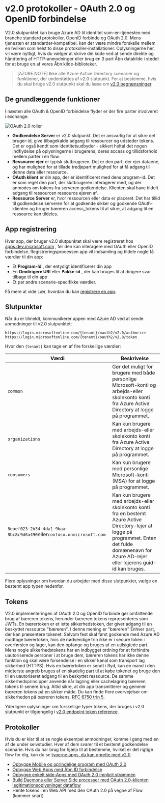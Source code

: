 <properties
    pageTitle="Azure AD v2.0 protokoller | Microsoft Azure"
    description="En vejledning til protokoller, der understøttes af Azure AD v2.0 slutpunkt."
    services="active-directory"
    documentationCenter=""
    authors="dstrockis"
    manager="mbaldwin"
    editor=""/>

<tags
    ms.service="active-directory"
    ms.workload="identity"
    ms.tgt_pltfrm="na"
    ms.devlang="na"
    ms.topic="article"
    ms.date="09/16/2016"
    ms.author="dastrock"/>

# <a name="v20-protocols---oauth-20--openid-connect"></a>v2.0 protokoller - OAuth 2.0 og OpenID forbindelse

V2.0 slutpunktet kan bruge Azure AD til identitet som-en-tjenesten med branche standard protokoller, OpenID forbinde og OAuth 2.0.  Mens tjenesten er standarder-kompatibel, kan der være mindre forskelle mellem en hvilken som helst to disse protokoller-installationer.  Oplysningerne her, vil være nyttigt, hvis du vælger at skrive din kode ved at sende direkte og håndtering af HTTP-anmodninger eller brug en 3 part Åbn datakilde i stedet for at bruge en af vores Åbn kilde-biblioteker.
<!-- TODO: Need link to libraries above -->

> [AZURE.NOTE]
    Ikke alle Azure Active Directory scenarier og funktioner, der understøttes af v2.0 slutpunkt.  For at bestemme, hvis du skal bruge v2.0 slutpunkt skal du læse om [v2.0 begrænsninger](active-directory-v2-limitations.md).

## <a name="the-basics"></a>De grundlæggende funktioner
I næsten alle OAuth & OpenID forbindelse flyder er der fire parter involveret i exchange:

![OAuth 2.0 roller](../media/active-directory-v2-flows/protocols_roles.png)

- **Godkendelse Server** er v2.0 slutpunkt.  Det er ansvarlig for at sikre det bruger-id, give tilbagekalde adgang til ressourcer og udsteder tokens.  Det er også kendt som identitetsudbyder - sikkert heltal det nogen indflydelse på oplysningerne i brugerens, deres access og tillidsforhold mellem parter i en flow.
- **Ressource ejer** er typisk slutbrugeren.  Det er den part, der ejer dataene, og har mulighed for at tillade tredjepart mulighed for at få adgang til denne data eller ressource.
- **OAuth klient** er din app, der er identificeret med dens program-id.  Det er som regel den part, der slutbrugeren interagerer med, og der anmodes om tokens fra serveren godkendelse.  Klienten skal have tildelt adgang til ressourcen ressource ejeren af.
- **Ressource Server** er, hvor ressourcen eller data er placeret.  Det har tillid til godkendelse serveren for at godkende sikker og godkende OAuth-klienten og bruger bæreren access_tokens til at sikre, at adgang til en ressource kan tildeles.


## <a name="app-registration"></a>App registrering
Hver app, der bruger v2.0 slutpunktet skal være registreret hos [apps.dev.microsoft.com](https://apps.dev.microsoft.com/?referrer=https://azure.microsoft.com/documentation/articles&deeplink=/appList) , før den kan interagere med OAuth eller OpenID forbindelse.  Registreringsprocessen app vil indsamling og tildele nogle få værdier til din app:

- Et **Program-Id** , der entydigt identificerer din app
- En **Omdirigere URI** eller **Pakke-id** , der kan bruges til at dirigere svar tilbage til din app
- Et par andre scenarie-specifikke værdier.

Få mere at vide Lær, hvordan du kan [registrere en app](active-directory-v2-app-registration.md).

## <a name="endpoints"></a>Slutpunkter
Når du er tilmeldt, kommunikerer appen med Azure AD ved at sende anmodninger til v2.0 slutpunktet:

```
https://login.microsoftonline.com/{tenant}/oauth2/v2.0/authorize
https://login.microsoftonline.com/{tenant}/oauth2/v2.0/token
```

Hvor den `{tenant}` kan tage en af fire forskellige værdier:

| Værdi | Beskrivelse |
| ----------------------- | ------------------------------- |
| `common` | Gør det muligt for brugere med både personlige Microsoft-konti og arbejds-eller skolekonto konti fra Azure Active Directory at logge på programmet. |
| `organizations` | Kan kun brugere med arbejds-eller skolekonto konti fra Azure Active Directory at logge på programmet. |
| `consumers` | Kan kun brugere med personlige Microsoft-konti (MSA) for at logge på programmet. |
| `8eaef023-2b34-4da1-9baa-8bc8c9d6a490`eller`contoso.onmicrosoft.com` | Kan kun brugere med arbejds-eller skolekonto konti fra en bestemt Azure Active Directory-lejer at logge på programmet.  Enten det fulde domænenavn for Azure AD-lejer eller lejerens guid-id kan bruges.  |

Flere oplysninger om hvordan du arbejder med disse slutpunkter, vælge en bestemt app typen nedenfor.

## <a name="tokens"></a>Tokens
V2.0 implementeringen af OAuth 2.0 og OpenID forbinde gør omfattende brug af bæreren tokens, herunder bæreren tokens repræsenteres som JWTs. En bærertoken er et lette sikkerhedstoken, der giver adgang til en beskyttet ressource "bæreren". I denne mening er "bæreren" Enhver part, der kan præsentere tokenet. Selvom fest skal først godkende med Azure AD modtage bærertoken, hvis de nødvendige trin ikke er i secure token i overførslen og lager, kan den opfange og bruges af en utilsigtede part. Mens nogle sikkerhedstokens har en indbygget ordning for at forhindre uautoriserede personer i at bruge dem, bæreren tokens har ikke denne funktion og skal være forsendelse i en sikker kanal som transport lag sikkerhed (HTTPS). Hvis en bærertoken er sendt i Ryd, kan en mand i den midterste angreb bruges af en skadelig part til at købe tokenet og bruge den til en uautoriseret adgang til en beskyttet ressource. De samme sikkerhedsprincipper anvende når lagring eller cachelagring bæreren tokens til senere brug. Altid sikre, at din app transmitterer og gemmer bæreren tokens på en sikker måde. Du kan finde flere overvejelser om sikkerheden på bæreren tokens, [RFC 6750 trin 5](http://tools.ietf.org/html/rfc6750).

Yderligere oplysninger om forskellige typer tokens, der bruges i v2.0 slutpunkt er tilgængelig i [v2.0 endpoint token reference](active-directory-v2-tokens.md).

## <a name="protocols"></a>Protokoller

Hvis du er klar til at se nogle eksempel anmodninger, komme i gang med en af de under selvstudier.  Hver af dem svarer til et bestemt godkendelse scenarie.  Hvis du har brug for hjælp til at bestemme, hvilket er det rigtige flow for dig, kan du se [typerne apps, du kan oprette med v2.0](active-directory-v2-flows.md).

- [Opbygge Mobile og oprindelige program med OAuth 2.0](active-directory-v2-protocols-oauth-code.md)
- [Opbygge Web Apps med Åbn ID forbindelse](active-directory-v2-protocols-oidc.md)
- [Opbygge enkelt side-Apps med OAuth 2.0 Implicit strømmen](active-directory-v2-protocols-implicit.md)
- [Build Daemons eller Server Side processer med OAuth 2.0-klienten legitimationsoplysninger dataflow](active-directory-v2-protocols-oauth-client-creds.md)
- Hente tokens i en Web API med den OAuth 2.0 på vegne af Flow (kommer snart)

<!-- - Get tokens using a username & password with the OAuth 2.0 Resource Owner Password Credentials Flow (coming soon) --> 
